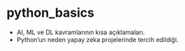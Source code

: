# python_basics

*	AI, ML ve DL kavramlarının kısa açıklamaları.
*	Python’un neden yapay zeka projelerinde tercih edildiği.
